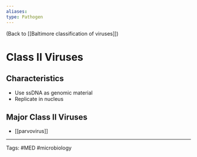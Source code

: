 ```yaml
---
aliases: 
type: Pathogen
---
```


(Back to [[Baltimore classification of viruses]])

# Class II Viruses

## Characteristics
- Use ssDNA as genomic material
- Replicate in nucleus

## Major Class II Viruses
- [[parvovirus]]

---
Tags: #MED #microbiology 